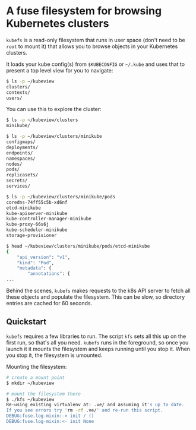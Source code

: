 # A fuse filesystem for browsing Kubernetes clusters

`kubefs` is a read-only filesystem that runs in user space (don't need to be
`root` to mount it) that allows you to browse objects in your Kubernetes
clusters.

It loads your kube config(s) from `$KUBECONFIG` or `~/.kube` and uses that to
present a top level view for you to navigate:

```bash
$ ls -p ~/kubeview
clusters/
contexts/
users/
```

You can use this to explore the cluster:

```bash
$ ls -p ~/kubeview/clusters
minikube/

$ ls -p ~/kubeview/clusters/minikube
configmaps/
deployments/
endpoints/
namespaces/
nodes/
pods/
replicasets/
secrets/
services/

$ ls -p ~/kubeview/clusters/minikube/pods
coredns-74ff55c5b-xd6nf
etcd-minikube
kube-apiserver-minikube
kube-controller-manager-minikube
kube-proxy-66s6j
kube-scheduler-minikube
storage-provisioner

$ head ~/kubeview/clusters/minikube/pods/etcd-minikube
{
    "api_version": "v1",
    "kind": "Pod",
    "metadata": {
        "annotations": {
...
```

Behind the scenes, `kubefs` makes requests to the k8s API server to fetch all
these objects and populate the filesystem. This can be slow, so directory
entries are cached for 60 seconds.


## Quickstart

`kubefs` requires a few libraries to run. The script `kfs` sets all this up on
the first run, so that's all you need. `kubefs` runs in the foreground, so once
you launch it it mounts the filesystem and keeps running until you stop it.
When you stop it, the filesystem is umounted.

Mounting the filesystem:

```bash
# create a mount point
$ mkdir ~/kubeview

# mount the filesystem there
$ ./kfs ~/kubeview
Re-using existing virtualenv at: .ve/ and assuming it's up to date.
If you see errors try 'rm -rf .ve/' and re-run this script.
DEBUG:fuse.log-mixin:-> init / ()
DEBUG:fuse.log-mixin:<- init None
```
